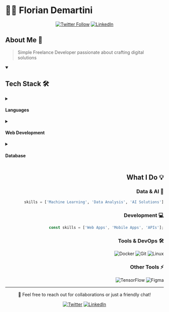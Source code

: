 # 👨‍💻 Florian Demartini

<div align="center">

[![Twitter Follow](https://img.shields.io/twitter/follow/floriandem46530?style=social)](https://twitter.com/floriandem46530)
[![LinkedIn](https://img.shields.io/badge/-Florian%20Demartini-blue?style=flat-square&logo=Linkedin&logoColor=white&link=https://linkedin.com/in/florian-demartini-166373202/)](https://linkedin.com/in/florian-demartini-166373202)

</div>

## About Me 🚀
> Simple Freelance Developer passionate about crafting digital solutions

<div>
<div align="left" width="50%">

<details open>
<summary><h2>Tech Stack 🛠️</h2></summary>

<details>
<summary><h4>Languages</h4></summary>

![Python](https://img.shields.io/badge/-Python-3776AB?style=flat-square&logo=Python&logoColor=white)
![JavaScript](https://img.shields.io/badge/-JavaScript-F7DF1E?style=flat-square&logo=javascript&logoColor=black)
![Java](https://img.shields.io/badge/-Java-007396?style=flat-square&logo=java&logoColor=white)
![C++](https://img.shields.io/badge/-C++-00599C?style=flat-square&logo=c%2B%2B&logoColor=white)
![C](https://img.shields.io/badge/-C-A8B9CC?style=flat-square&logo=c&logoColor=white)

</details>

<details>
<summary><h4>Web Development</h4></summary>

![React](https://img.shields.io/badge/-React-61DAFB?style=flat-square&logo=react&logoColor=black)
![Vue.js](https://img.shields.io/badge/-Vue.js-4FC08D?style=flat-square&logo=vue.js&logoColor=white)
![Node.js](https://img.shields.io/badge/-Node.js-339933?style=flat-square&logo=node.js&logoColor=white)
![Django](https://img.shields.io/badge/-Django-092E20?style=flat-square&logo=django&logoColor=white)
![HTML5](https://img.shields.io/badge/-HTML5-E34F26?style=flat-square&logo=html5&logoColor=white)
![CSS3](https://img.shields.io/badge/-CSS3-1572B6?style=flat-square&logo=css3&logoColor=white)
![Tailwind CSS](https://img.shields.io/badge/-Tailwind%20CSS-38B2AC?style=flat-square&logo=tailwind-css&logoColor=white)

</details>

<details>
<summary><h4>Database</h4></summary>

![MySQL](https://img.shields.io/badge/-MySQL-4479A1?style=flat-square&logo=mysql&logoColor=white)
![PostgreSQL](https://img.shields.io/badge/-PostgreSQL-336791?style=flat-square&logo=postgresql&logoColor=white)
![Firebase](https://img.shields.io/badge/-Firebase-FFCA28?style=flat-square&logo=firebase&logoColor=black)

</details>

</details>

</div>

<div align="right" width="50%">

## What I Do 💡

### Data & AI 🤖
```python
skills = ['Machine Learning', 'Data Analysis', 'AI Solutions']
```

### Development 💻
```javascript
const skills = ['Web Apps', 'Mobile Apps', 'APIs'];
```

### Tools & DevOps 🛠️
![Docker](https://img.shields.io/badge/-Docker-2496ED?style=flat-square&logo=docker&logoColor=white)
![Git](https://img.shields.io/badge/-Git-F05032?style=flat-square&logo=git&logoColor=white)
![Linux](https://img.shields.io/badge/-Linux-FCC624?style=flat-square&logo=linux&logoColor=black)

### Other Tools ⚡
![TensorFlow](https://img.shields.io/badge/-TensorFlow-FF6F00?style=flat-square&logo=tensorflow&logoColor=white)
![Figma](https://img.shields.io/badge/-Figma-F24E1E?style=flat-square&logo=figma&logoColor=white)

</div>
</div>

---

<div align="center">

💬 Feel free to reach out for collaborations or just a friendly chat!

[![Twitter](https://img.shields.io/badge/-Twitter-1DA1F2?style=flat-square&logo=twitter&logoColor=white)](https://twitter.com/floriandem46530)
[![LinkedIn](https://img.shields.io/badge/-LinkedIn-0077B5?style=flat-square&logo=linkedin&logoColor=white)](https://linkedin.com/in/florian-demartini-166373202)

</div>
